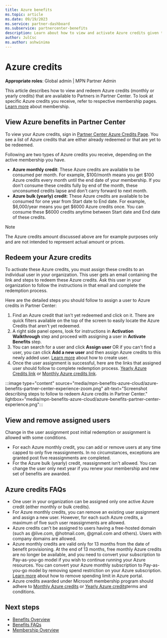 ```yaml
---
title: Azure benefits
ms.topic: article
ms.date: 09/19/2023
ms.service: partner-dashboard
ms.subservice: partnercenter-benefits
description: Learn about how to view and activate Azure credits given to Microsoft partners as part of different memberships.
author: JulCsc
ms.author: ashwinima
---
```


# Azure credits

**Appropriate roles**: Global admin | MPN Partner Admin

This article describes how to view and redeem Azure credits (monthly or yearly credits) that are available to Partners in Partner Center. To look at specific Azure credits you receive, refer to respective membership pages. [Learn more](/partner-center/mpn-overview) about membership.

## View Azure benefits in Partner Center

To view your Azure credits, sign in [Partner Center Azure Credits Page](https://partner.microsoft.com/dashboard/v2/benefits/azure). You see a list of Azure credits that are either already redeemed or that are yet to be redeemed.

Following are two types of Azure credits you receive, depending on the active membership you have.

- **Azure monthly credit**: These Azure credits are available to be consumed per month. For example, $100/month means you get $100 Azure credits every month until the end date of your membership. If you don't consume these credits fully by end of the month, these unconsumed credits lapse and don't carry forward to next month. 
- **Azure bulk (yearly) credit**: These Azure credits are available to be consumed for one year from Start date to End date. For example, $6,000/year means you get $6000 Azure credits once. You can consume these $6000 credits anytime between Start date and End date of these credits.

> [!NOTE]
> 
> The Azure credits amount discussed above are for example purposes only and are not intended to represent actual amount or prices.

## Redeem your Azure credits

To activate these Azure credits, you must assign these credits to an individual user in your organization. This user gets an email containing the link and steps to redeem these Azure credits. Ask this user in your organization to follow the instructions in that email and complete the redemption process. 

Here are the detailed steps you should follow to assign a user to Azure credits in Partner Center: 

1. Find an Azure credit that isn't yet redeemed and click on it. There are quick filters available on the top of the screen to easily locate the Azure Credits that aren't yet redeemed. 
1. A right side panel opens, look for instructions in **Activation Walkthrough** step and proceed with assigning a user in **Activate Benefits** step.
1. You can search for a user and click **Assign user** OR if you can't find a user, you can click **Add a new user** and then assign Azure credits to this newly added user. [Learn more](/partner-center/create-user-accounts-and-set-permissions) about how to create user.
1. Once the user assignment is successful, here are the links that assigned user should follow to complete redemption process. [Yearly Azure Credits link](https://signup.azure.com/signup?offer=MS-AZR-0036P) or [Monthly Azure credits link](https://signup.azure.com/signup?offer=MS-AZR-0025P). 

:::image type="content" source="media/mpn-benefits-azure-cloud/azure-benefits-partner-center-experience-zoom.png" alt-text="Screenshot describing steps to follow to redeem Azure credits in Partner Center." lightbox="media/mpn-benefits-azure-cloud/azure-benefits-partner-center-experience.png":::


## View and remove assigned users

Change in the user assignment post initial redemption or assignment is allowed with some conditions. 

- For each Azure monthly credit, you can add or remove users at any time capped to only five reassignments. In no circumstances, exceptions are granted post five reassignments are completed.
- For the Azure bulk (yearly) credit, reassignment isn't allowed. You can change the user only next year if you renew your membership and new set of benefits are awarded. 

## Azure credits FAQs

- One user in your organization can be assigned only one active Azure credit (either monthly or bulk credits).
- For Azure monthly credits, you can remove an existing user assignment and assign a new user. However, for each such Azure credits, a maximum of five such user reassignments are allowed.
- Azure credits can't be assigned to users having a free-hosted domain (such as @live.com, @hotmail.com, @gmail.com and others). Users with company domains are allowed. 
- Azure monthly credits are valid only for 13 months from the date of benefit provisioning. At the end of 13 months, free monthly Azure credits are no longer be available, and you need to convert your subscription to Pay-as-you-go model if you wish to continue running your Azure resources. You can convert your Azure monthly subscription to Pay-as-you-go model by removing spend restriction on your Azure subscription. [Learn more]() about how to remove spending limit in Azure portal.
- Azure credits awarded under Microsoft membership program should adhere to [Monthly Azure credits](https://azure.microsoft.com/offers/ms-azr-0025p/) or [Yearly Azure credits](https://azure.microsoft.com/pricing/offers/ms-azr-0036p/)terms and conditions.

## Next steps

- [Benefits Overview](/partner-center/manage-your-partner-network-benefits)
- [Benefits FAQs](/partner-center/benefits-faq)
- [Membership Overview](/partner-center/mpn-overview)




